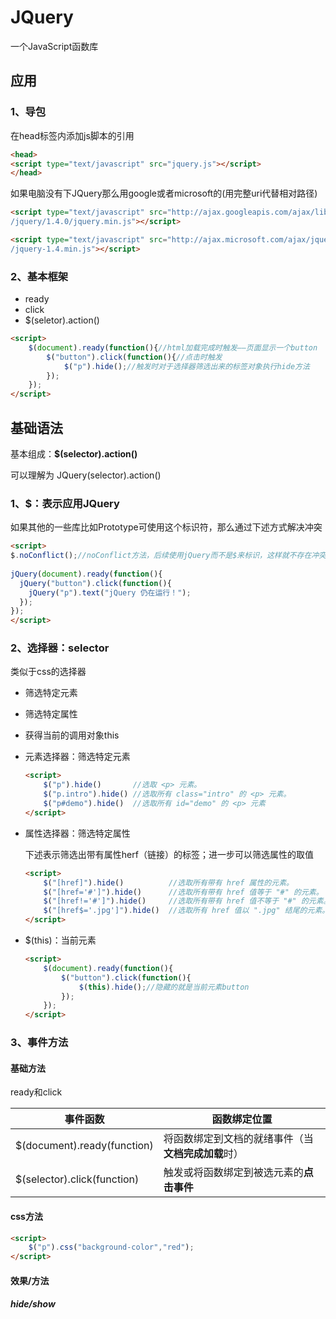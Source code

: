 # JQuery

一个JavaScript函数库

## 应用

### 1、导包

在head标签内添加js脚本的引用

```html
<head>
<script type="text/javascript" src="jquery.js"></script>
</head>
```

如果电脑没有下JQuery那么用google或者microsoft的(用完整uri代替相对路径)

```html
<script type="text/javascript" src="http://ajax.googleapis.com/ajax/libs
/jquery/1.4.0/jquery.min.js"></script>

<script type="text/javascript" src="http://ajax.microsoft.com/ajax/jquery
/jquery-1.4.min.js"></script>
```

### 2、基本框架

- ready
- click
- $(seletor).action()

```html
<script>
    $(document).ready(function(){//html加载完成时触发——页面显示一个button
        $("button").click(function(){//点击时触发
            $("p").hide();//触发时对于选择器筛选出来的标签对象执行hide方法
        });
    });
</script>
```



## 基础语法

基本组成：**$(selector).action()**

可以理解为 JQuery(selector).action()



### 1、$：表示应用JQuery

如果其他的一些库比如Prototype可使用这个标识符，那么通过下述方式解决冲突

```html
<script>
$.noConflict();//noConflict方法，后续使用jQuery而不是$来标识，这样就不存在冲突
    
jQuery(document).ready(function(){
  jQuery("button").click(function(){
    jQuery("p").text("jQuery 仍在运行！");
  });
});
</script>
```



### 2、选择器：selector

类似于css的选择器

- 筛选特定元素
- 筛选特定属性
- 获得当前的调用对象this



- 元素选择器：筛选特定元素

  ```html
  <script>
      $("p").hide()       //选取 <p> 元素。
      $("p.intro").hide() //选取所有 class="intro" 的 <p> 元素。
      $("p#demo").hide()  //选取所有 id="demo" 的 <p> 元素
  </script>
  ```

- 属性选择器：筛选特定属性

  下述表示筛选出带有属性herf（链接）的标签；进一步可以筛选属性的取值

  ```html
  <script>
      $("[href]").hide()          //选取所有带有 href 属性的元素。
      $("[href='#']").hide()      //选取所有带有 href 值等于 "#" 的元素。
      $("[href!='#']").hide()     //选取所有带有 href 值不等于 "#" 的元素。
      $("[href$='.jpg']").hide()  //选取所有 href 值以 ".jpg" 结尾的元素。
  </script>
  ```

  

- $(this)：当前元素    

  ```html
  <script>
      $(document).ready(function(){
          $("button").click(function(){
              $(this).hide();//隐藏的就是当前元素button
          });
      });
  </script>
  ```



### 3、事件方法

#### 基础方法

ready和click

| 事件函数                    | 函数绑定位置                                       |
| --------------------------- | -------------------------------------------------- |
| $(document).ready(function) | 将函数绑定到文档的就绪事件（当**文档完成加载**时） |
| $(selector).click(function) | 触发或将函数绑定到被选元素的**点击事件**           |

#### css方法

```html
<script>
    $("p").css("background-color","red");
</script>
```

#### 效果/方法

##### hide/show


